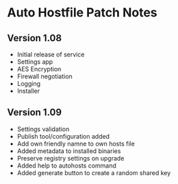 # Auto Hostfile Patch Notes

## Version 1.08

* Initial release of service
* Settings app
* AES Encryption
* Firewall negotiation
* Logging
* Installer

## Version 1.09

* Settings validation
* Publish tool/configuration added
* Add own friendly namne to own hosts file
* Added metadata to installed binaries
* Preserve registry settings on upgrade
* Added help to autohosts command
* Added generate button to create a random shared key
